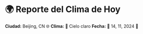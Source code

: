 # 🌍 Reporte del Clima de Hoy

**Ciudad:** Beijing, CN 🌐
**Clima:** 🌈 Cielo claro
**Fecha:** 📅 14, 11, 2024 🚀
